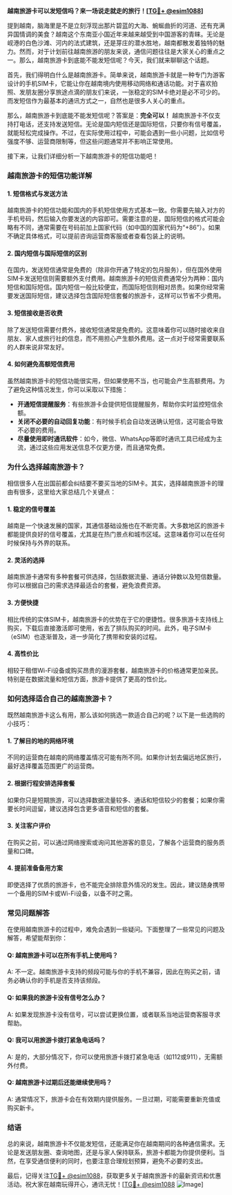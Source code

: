 **越南旅游卡可以发短信吗？来一场说走就走的旅行！[[TG💪+ @esim1088](https://t.me/s/esim1088)]**

提到越南，脑海里是不是立刻浮现出那片碧蓝的大海、蜿蜒曲折的河道、还有充满异国情调的美食？越南这个东南亚小国近年来越来越受到中国游客的青睐。无论是岘港的白色沙滩、河内的法式建筑，还是芽庄的潜水胜地，越南都散发着独特的魅力。然而，对于计划前往越南旅游的朋友来说，通信问题往往是大家关心的重点之一。那么，越南旅游卡到底能不能发短信呢？今天，我们就来聊聊这个话题。

首先，我们得明白什么是越南旅游卡。简单来说，越南旅游卡就是一种专门为游客设计的手机SIM卡，它能让你在越南境内使用移动网络和通话功能。对于喜欢拍照、发朋友圈分享旅途点滴的朋友们来说，一张稳定的SIM卡绝对是必不可少的。而发短信作为最基本的通讯方式之一，自然也是很多人关心的重点。

那么，越南旅游卡到底能不能发短信呢？答案是：**完全可以！** 越南旅游卡不仅支持打电话，还支持发送短信。无论是国内短信还是国际短信，只要你有信号覆盖，就能轻松完成操作。不过，在实际使用过程中，可能会遇到一些小问题，比如信号强度不够、运营商限制等，但这些问题通常并不影响正常使用。

接下来，让我们详细分析一下越南旅游卡的短信功能吧！

### **越南旅游卡的短信功能详解**

#### **1. 短信格式与发送方法**
越南旅游卡的短信功能和国内的手机短信使用方式基本一致。你需要先输入对方的手机号码，然后输入你要发送的内容即可。需要注意的是，国际短信的格式可能会略有不同，通常需要在号码前加上国家代码（如中国的国家代码为“+86”）。如果不确定具体格式，可以提前咨询运营商客服或者查看包装上的说明。

#### **2. 国内短信与国际短信的区别**
在国内，发送短信通常是免费的（除非你开通了特定的包月服务），但在国外使用SIM卡发送短信则需要额外支付费用。越南旅游卡的短信资费通常分为两种：国内短信和国际短信。国内短信一般比较便宜，而国际短信则相对昂贵。如果你经常需要发送国际短信，建议选择包含国际短信套餐的旅游卡，这样可以节省不少费用。

#### **3. 短信接收是否收费**
除了发送短信需要付费外，接收短信通常是免费的。这意味着你可以随时接收来自朋友、家人或旅行社的信息，而不用担心产生额外费用。这一点对于经常需要联系的人群来说非常友好。

#### **4. 如何避免高额短信费用**
虽然越南旅游卡的短信功能很实用，但如果使用不当，也可能会产生高额费用。为了避免这种情况发生，你可以采取以下措施：
- **开通短信提醒服务**：有些旅游卡会提供短信提醒服务，帮助你实时监控短信余额。
- **关闭不必要的自动回复功能**：有时候手机会自动发送确认短信，这可能会导致不必要的费用。
- **尽量使用即时通讯软件**：如今，微信、WhatsApp等即时通讯工具已经成为主流，通过这些应用发送信息不仅更方便，而且通常免费。

### **为什么选择越南旅游卡？**

相信很多人在出国前都会纠结要不要买当地的SIM卡。其实，选择越南旅游卡的理由有很多，这里给大家总结几个关键点：

#### **1. 稳定的信号覆盖**
越南是一个快速发展的国家，其通信基础设施也在不断完善。大多数地区的旅游卡都能提供良好的信号覆盖，尤其是在热门景点和城市区域。这意味着你可以在任何时候保持与外界的联系。

#### **2. 灵活的选择**
越南旅游卡通常有多种套餐可供选择，包括数据流量、通话分钟数以及短信数量。你可以根据自己的需求选择最适合的套餐，避免浪费资源。

#### **3. 方便快捷**
相比传统的实体SIM卡，越南旅游卡的优势在于它的便捷性。很多旅游卡支持线上购买，下载后直接激活即可使用，省去了排队购买的时间。此外，电子SIM卡（eSIM）也逐渐普及，进一步简化了携带和安装的过程。

#### **4. 高性价比**
相较于租借Wi-Fi设备或购买昂贵的漫游套餐，越南旅游卡的价格通常更加亲民。特别是在数据流量和短信方面，旅游卡提供了更高的性价比。

### **如何选择适合自己的越南旅游卡？**

既然越南旅游卡这么有用，那么该如何挑选一款适合自己的呢？以下是一些选购的小技巧：

#### **1. 了解目的地的网络环境**
不同的运营商在越南的网络覆盖情况可能有所不同。如果你计划去偏远地区旅行，最好选择覆盖范围更广的运营商。

#### **2. 根据行程安排选择套餐**
如果你只是短期旅游，可以选择数据流量较多、通话和短信较少的套餐；如果你需要长时间逗留，建议选择包含更多语音和短信的套餐。

#### **3. 关注客户评价**
在购买之前，可以通过网络搜索或询问其他游客的意见，了解各个运营商的服务质量和口碑。

#### **4. 提前准备备用方案**
即使选择了优质的旅游卡，也不能完全排除意外情况的发生。因此，建议随身携带一个备用的SIM卡或Wi-Fi设备，以备不时之需。

### **常见问题解答**

在使用越南旅游卡的过程中，难免会遇到一些疑问。下面整理了一些常见的问题及解答，希望能帮到你：

#### **Q: 越南旅游卡可以在所有手机上使用吗？**
A: 不一定。越南旅游卡支持的频段可能与你的手机不兼容，因此在购买之前，请务必确认你的手机是否支持该频段。

#### **Q: 如果我的旅游卡没有信号怎么办？**
A: 如果发现旅游卡没有信号，可以尝试更换位置，或者联系当地运营商客服寻求帮助。

#### **Q: 我可以用旅游卡拨打紧急电话吗？**
A: 是的，大部分情况下，你可以使用旅游卡拨打紧急电话（如112或911），无需额外付费。

#### **Q: 越南旅游卡过期后还能继续使用吗？**
A: 通常情况下，旅游卡会在有效期内提供服务。一旦过期，可能需要重新充值或购买新卡。

### **结语**

总的来说，越南旅游卡不仅能发短信，还能满足你在越南期间的各种通信需求。无论是发送朋友圈、查询地图，还是与家人保持联系，旅游卡都能为你提供便利。当然，在享受通信便利的同时，也要注意合理规划预算，避免不必要的支出。

最后，记得关注[TG💪+ @esim1088](https://t.me/s/esim1088)，获取更多关于越南旅游卡的最新资讯和优惠活动。祝大家在越南玩得开心，通讯无忧！[[TG💪+ @esim1088](https://t.me/s/esim1088) ![Image](https://i.postimg.cc/4NQfJmqS/Snipaste-2025-05-13-00-14-12.png)]